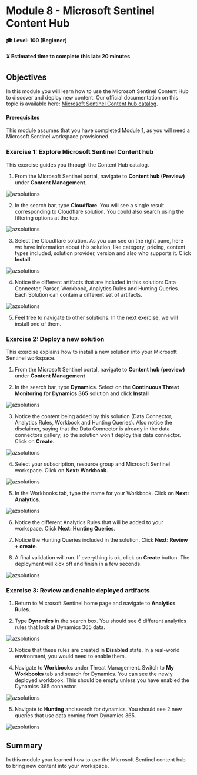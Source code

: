 # Module 8 - Microsoft Sentinel Content Hub

#### 🎓 Level: 100 (Beginner)
#### ⌛ Estimated time to complete this lab: 20 minutes

## Objectives

In this module you will learn how to use the Microsoft Sentinel Content Hub to discover and deploy new content. Our official documentation on this topic is available here: [Microsoft Sentinel Content hub catalog](https://docs.microsoft.com/azure/sentinel/sentinel-solutions-catalog).

#### Prerequisites

This module assumes that you have completed [Module 1](Module-1-Setting-up-the-environment.md), as you will need a Microsoft Sentinel workspace provisioned.

### Exercise 1: Explore Microsoft Sentinel Content hub

This exercise guides you through the Content Hub catalog.

1. From the Microsoft Sentinel portal, navigate to **Content hub (Preview)** under **Content Management**.

![azsolutions](../Images/azsolutions1.png)

2. In the search bar, type **Cloudflare**. You will see a single result corresponding to Cloudflare solution. You could also search using the filtering options at the top.

![azsolutions](../Images/azsolutions2.png)

3. Select the Cloudflare solution. As you can see on the right pane, here we have information about this solution, like category, pricing, content types included, solution provider, version and also who supports it. Click **Install**.

![azsolutions](../Images/azsolutions2bis.png)

4. Notice the different artifacts that are included in this solution: Data Connector, Parser, Workbook, Analytics Rules and Hunting Queries. Each Solution can contain a different set of artifacts.

![azsolutions](../Images/azsolutions3.png)

5. Feel free to navigate to other solutions. In the next exercise, we will install one of them.

### Exercise 2: Deploy a new solution

This exercise explains how to install a new solution into your Microsoft Sentinel workspace.

1. From the Microsoft Sentinel portal, navigate to **Content hub (preview)** under **Content Management**

2. In the search bar, type **Dynamics**. Select on the **Continuous Threat Monitoring for Dynamics 365** solution and click **Install**

![azsolutions](../Images/azsolutions4.png)

3. Notice the content being added by this solution (Data Connector, Analytics Rules, Workbook and Hunting Queries). Also notice the disclaimer, saying that the Data Connector is already in the data connectors gallery, so the solution won't deploy this data connector. Click on **Create**.

![azsolutions](../Images/azsolutions5.png)

4. Select your subscription, resource group and Microsoft Sentinel workspace. Click on **Next: Workbook**.

![azsolutions](../Images/azsolutions6.png)

5. In the Workbooks tab, type the name for your Workbook. Click on **Next: Analytics**.

![azsolutions](../Images/azsolutions7.png)

6. Notice the different Analytics Rules that will be added to your workspace. Click **Next: Hunting Queries**.

7. Notice the Hunting Queries included in the solution. Click **Next: Review + create**.

8. A final validation will run. If everything is ok, click on **Create** button. The deployment will kick off and finish in a few seconds.

![azsolutions](../Images/azsolutions8.png)


### Exercise 3: Review and enable deployed artifacts

1. Return to Microsoft Sentinel home page and navigate to **Analytics Rules**.

2. Type **Dynamics** in the search box. You should see 6 different analytics rules that look at Dynamics 365 data.

![azsolutions](../Images/azsolutions9.png)

3. Notice that these rules are created in **Disabled** state. In a real-world environment, you would need to enable them.

4. Navigate to **Workbooks** under Threat Management. Switch to **My Workbooks** tab and search for Dynamics. You can see the newly deployed workbook. This should be empty unless you have enabled the Dynamics 365 connector.

![azsolutions](../Images/azsolutions10.png)

5. Navigate to **Hunting** and search for dynamics. You should see 2 new queries that use data coming from Dynamics 365.

![azsolutions](../Images/azsolutions11.png)

## Summary

In this module your learned how to use the Microsoft Sentinel content hub to bring new content into your workspace.

